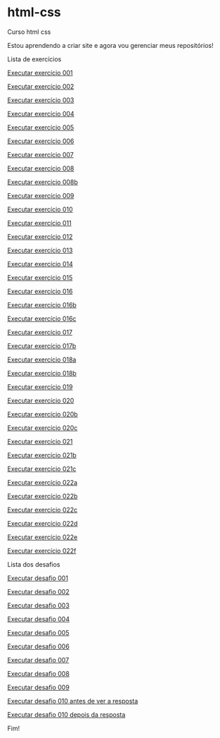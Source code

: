 # html-css
 Curso html css

Estou aprendendo a  criar site e agora vou gerenciar meus repositórios!

Lista de exercícios

<a href="https://luizotaviopdev.github.io/html-css/exercícios/001/index.html"> Executar exercício 001</a >

<a href="https://luizotaviopdev.github.io/html-css/exercícios/002/index.html"> Executar exercício 002</a >

<a href="https://luizotaviopdev.github.io/html-css/exercícios/003/index.html"> Executar exercício 003</a >

<a href="https://luizotaviopdev.github.io/html-css/exercícios/004/index.html"> Executar exercício 004</a >

<a href="#"> Executar exercício 005</a >

<a href="https://luizotaviopdev.github.io/html-css/exercícios/002/index.html"> Executar exercício 006</a >

<a href="#"> Executar exercício 007</a >

<a href="https://luizotaviopdev.github.io/html-css/exercícios/008/index.html"> Executar exercício 008</a >

<a href="https://luizotaviopdev.github.io/html-css/exercícios/008b/index.html"> Executar exercício 008b</a >

<a href="https://luizotaviopdev.github.io/html-css/exercícios/009/index.html"> Executar exercício 009</a >

<a href="https://luizotaviopdev.github.io/html-css/exercícios/010/index.html"> Executar exercício 010</a >

<a href="https://luizotaviopdev.github.io/html-css/exercícios/011/index.html"> Executar exercício 011</a >

<a href="https://luizotaviopdev.github.io/html-css/exercícios/012/index.html"> Executar exercício 012</a >

<a href="https://luizotaviopdev.github.io/html-css/exercícios/013/index.html"> Executar exercício 013</a >

<a href="https://luizotaviopdev.github.io/html-css/exercícios/014/index.html"> Executar exercício 014</a >

<a href="https://luizotaviopdev.github.io/html-css/exercícios/015/index.html"> Executar exercício 015</a >

<a href="https://luizotaviopdev.github.io/html-css/exercícios/016/cor01.html"> Executar exercício 016</a >

<a href="https://luizotaviopdev.github.io/html-css/exercícios/016/cor02.html"> Executar exercício 016b</a >

<a href="https://luizotaviopdev.github.io/html-css/exercícios/016/cor03.html"> Executar exercício 016c</a >

<a href="https://luizotaviopdev.github.io/html-css/exercícios/017/fonte01.html"> Executar exercício 017</a >

<a href="https://luizotaviopdev.github.io/html-css/exercícios/017/fonte02.html"> Executar exercício 017b</a >

<a href="https://luizotaviopdev.github.io/html-css/exercícios/018/fonte01.html"> Executar exercício 018a</a >

<a href="https://luizotaviopdev.github.io/html-css/exercícios/018/fonte02.html"> Executar exercício 018b</a >

<a href="https://luizotaviopdev.github.io/html-css/exercícios/019/seletor01.html"> Executar exercício 019</a >

<a href="https://luizotaviopdev.github.io/html-css/exercícios/020/hover.html"> Executar exercício 020</a >

<a href="https://luizotaviopdev.github.io/html-css/exercícios/020/links.html"> Executar exercício 020b</a >

<a href="https://luizotaviopdev.github.io/html-css/exercícios/020/pseudoclasses.html"> Executar exercício 020c</a >

<a href="https://luizotaviopdev.github.io/html-css/exercícios/021/caixa01.html"> Executar exercício 021</a >

<a href="https://luizotaviopdev.github.io/html-css/exercícios/021/caixa02.html"> Executar exercício 021b</a >

<a href="https://luizotaviopdev.github.io/html-css/exercícios/021/caixa03.html"> Executar exercício 021c</a >

<a href="https://luizotaviopdev.github.io/html-css/exercícios/022/fundo001.html"> Executar exercício 022a</a >

<a href="https://luizotaviopdev.github.io/html-css/exercícios/022/fundo002.html"> Executar exercício 022b</a >

<a href="https://luizotaviopdev.github.io/html-css/exercícios/022/fundo003.html"> Executar exercício 022c</a >

<a href="https://luizotaviopdev.github.io/html-css/exercícios/022/fundo004.html"> Executar exercício 022d</a >

<a href="https://luizotaviopdev.github.io/html-css/exercícios/022/fundo005.html"> Executar exercício 022e</a >

<a href="https://luizotaviopdev.github.io/html-css/exercícios/022/fundo006.html"> Executar exercício 022f</a >

Lista dos desafios

<a href="https://luizotaviopdev.github.io/html-css/desafios/d001/index.html"> Executar desafio 001</a >

<a href="https://luizotaviopdev.github.io/html-css/desafios/d002/index.html"> Executar desafio 002</a >

<a href="https://luizotaviopdev.github.io/html-css/desafios/d003/index.html"> Executar desafio 003</a >

<a href="https://luizotaviopdev.github.io/html-css/desafios/d004/index.html"> Executar desafio 004</a >

<a href="https://luizotaviopdev.github.io/html-css/desafios/d005/index.html"> Executar desafio 005</a >

<a href="https://luizotaviopdev.github.io/html-css/desafios/d006/index.html"> Executar desafio 006</a >

<a href="https://luizotaviopdev.github.io/html-css/desafios/d007/index.html"> Executar desafio 007</a >

<a href="https://luizotaviopdev.github.io/html-css/desafios/d008/home.html"> Executar desafio 008</a >

<a href="https://luizotaviopdev.github.io/html-css/desafios/d009/index.html"> Executar desafio 009</a >

<a href="https://luizotaviopdev.github.io/html-css/desafios/d010/desafioantes.html"> Executar desafio 010 antes de ver a  resposta</a >

<a href="https://luizotaviopdev.github.io/html-css/desafios/d010/desafio.html"> Executar desafio 010 depois da resposta</a >

Fim!